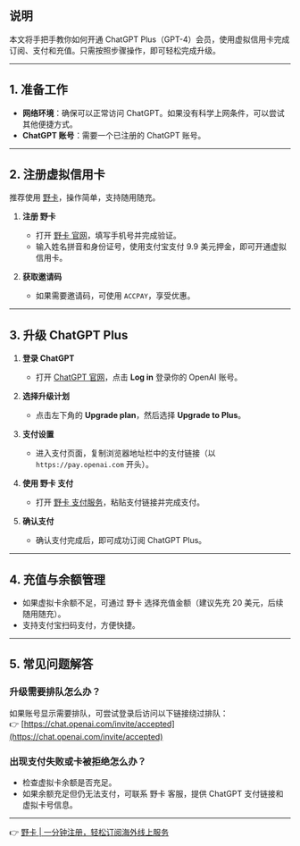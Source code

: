 ## 说明

本文将手把手教你如何开通 ChatGPT Plus（GPT-4）会员，使用虚拟信用卡完成订阅、支付和充值。只需按照步骤操作，即可轻松完成升级。

---

## 1. 准备工作

- **网络环境**：确保可以正常访问 ChatGPT。如果没有科学上网条件，可以尝试其他便捷方式。
- **ChatGPT 账号**：需要一个已注册的 ChatGPT 账号。

---

## 2. 注册虚拟信用卡

推荐使用 [野卡](https://bit.ly/bewildcard)，操作简单，支持随用随充。

1. **注册 野卡**  
   - 打开 [野卡 官网](https://bit.ly/bewildcard)，填写手机号并完成验证。
   - 输入姓名拼音和身份证号，使用支付宝支付 9.9 美元押金，即可开通虚拟信用卡。

2. **获取邀请码**  
   - 如果需要邀请码，可使用 `ACCPAY`，享受优惠。

---

## 3. 升级 ChatGPT Plus

1. **登录 ChatGPT**  
   - 打开 [ChatGPT 官网](https://chat.openai.com/)，点击 **Log in** 登录你的 OpenAI 账号。

2. **选择升级计划**  
   - 点击左下角的 **Upgrade plan**，然后选择 **Upgrade to Plus**。

3. **支付设置**  
   - 进入支付页面，复制浏览器地址栏中的支付链接（以 `https://pay.openai.com` 开头）。

4. **使用 野卡 支付**  
   - 打开 [野卡 支付服务](https://bit.ly/bewildcard)，粘贴支付链接并完成支付。

5. **确认支付**  
   - 确认支付完成后，即可成功订阅 ChatGPT Plus。

---

## 4. 充值与余额管理

- 如果虚拟卡余额不足，可通过 野卡 选择充值金额（建议先充 20 美元，后续随用随充）。
- 支持支付宝扫码支付，方便快捷。

---

## 5. 常见问题解答

### 升级需要排队怎么办？
如果账号显示需要排队，可尝试登录后访问以下链接绕过排队：  
👉 [https://chat.openai.com/invite/accepted](https://chat.openai.com/invite/accepted)

### 出现支付失败或卡被拒绝怎么办？
- 检查虚拟卡余额是否充足。
- 如果余额充足但仍无法支付，可联系 野卡 客服，提供 ChatGPT 支付链接和虚拟卡号信息。

---

👉 [野卡 | 一分钟注册，轻松订阅海外线上服务](https://bit.ly/bewildcard)